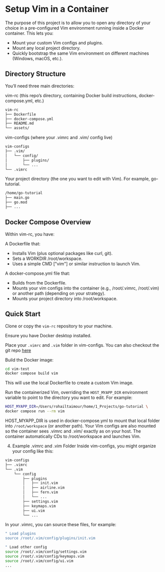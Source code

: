 # Setup Vim in a Container
The purpose of this project is to allow you to open any directory of your choice 
in a pre-configured Vim environment running inside a Docker container. This lets you:

* Mount your custom Vim configs and plugins.
* Mount any local project directory.
* Quickly bootstrap the same Vim environment on different machines (Windows, macOS, etc.).

## Directory Structure
You’ll need three main directories:

vim-rc (this repo’s directory, containing Docker build instructions, docker-compose.yml, etc.)

```bash
vim-rc
├── Dockerfile
├── docker-compose.yml
├── README.md
└── assets/
```

vim-configs (where your .vimrc and .vim/ config live)

```bash
vim-configs
├── .vim/
│   └── config/
│       ├── plugins/
│       └── ...
└── .vimrc
```
Your project directory (the one you want to edit with Vim). For example, go-tutorial.

```bash
/home/go-tutorial
├── main.go
├── go.mod
├── ...
```

## Docker Compose Overview
Within vim-rc, you have:

A Dockerfile that:

* Installs Vim (plus optional packages like curl, git).
* Sets a WORKDIR /root/workspace.
* Uses a simple CMD ["vim"] or similar instruction to launch Vim.

A docker-compose.yml file that:

* Builds from the Dockerfile.
* Mounts your vim configs into the container (e.g., /root/.vimrc, /root/.vim) or another path (depending on your strategy).
* Mounts your project directory into /root/workspace.

## Quick Start
Clone or copy the `vim-rc` repository to your machine.

Ensure you have Docker desktop installed.

Place your `.vimrc` and `.vim` folder in vim-configs. You can also checkout the 
git repo [here]()

Build the Docker image:

```bash
cd vim-test
docker compose build vim
```
This will use the local Dockerfile to create a custom Vim image.

Run the containerized Vim, overriding the `HOST_MYAPP_DIR` environment variable 
to point to the directory you want to edit. For example:

```bash
HOST_MYAPP_DIR=/Users/rohailtaimour/home/1_Projects/go-tutorial \
docker compose run --rm vim
```
HOST_MYAPP_DIR is used in docker-compose.yml to mount that local folder into 
`/root/workspace` (or another path).
Your Vim configs are also mounted so the container sees .vimrc and .vim/ 
exactly as on your host.
The container automatically CDs to /root/workspace and launches Vim.

4. Example .vimrc and .vim Folder
Inside vim-configs, you might organize your config like this:

```bash
vim-configs
├── .vimrc
└── .vim
    └── config
        ├── plugins
        │   ├── init.vim
        │   ├── airline.vim
        │   ├── fern.vim
        │   └── ...
        ├── settings.vim
        ├── keymaps.vim
        ├── ui.vim
        └── ...
```

In your .vimrc, you can source these files, for example:

```bash
" Load plugins
source /root/.vim/config/plugins/init.vim

" Load other config
source /root/.vim/config/settings.vim
source /root/.vim/config/keymaps.vim
source /root/.vim/config/ui.vim
...
```